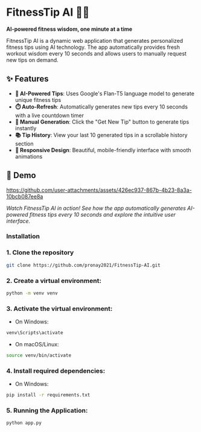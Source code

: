 # FitnessTip AI 🏋️‍♂️

**AI-powered fitness wisdom, one minute at a time**

FitnessTip AI is a dynamic web application that generates personalized fitness tips using AI technology. The app automatically provides fresh workout wisdom every 10 seconds and allows users to manually request new tips on demand.

## ✨ Features

- **🤖 AI-Powered Tips**: Uses Google's Flan-T5 language model to generate unique fitness tips
- **⏱️ Auto-Refresh**: Automatically generates new tips every 10 seconds with a live countdown timer
- **🔄 Manual Generation**: Click the "Get New Tip" button to generate tips instantly
- **📚 Tip History**: View your last 10 generated tips in a scrollable history section
- **📱 Responsive Design**: Beautiful, mobile-friendly interface with smooth animations

## 🎥 Demo

https://github.com/user-attachments/assets/426ec937-867b-4b23-8a3a-10bcb087ee8a

*Watch FitnessTip AI in action! See how the app automatically generates AI-powered fitness tips every 10 seconds and explore the intuitive user interface.*


### Installation

### 1. **Clone the repository**
   ```bash
   git clone https://github.com/pronay2021/FitnessTip-AI.git
   ```
### 2. Create a virtual environment:
```bash
python -m venv venv
```

### 3. Activate the virtual environment:
- On Windows:
```bash
venv\Scripts\activate
```
- On macOS/Linux:
```bash
source venv/bin/activate
```

### 4. Install required dependencies:
- On Windows:
```bash
pip install -r requirements.txt
```

### 5. Running the Application:
```bash
python app.py
```   
